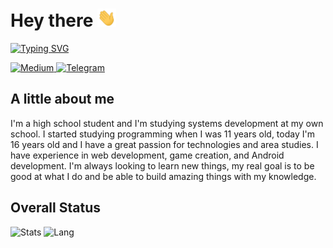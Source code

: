 # Hey there <img src="https://raw.githubusercontent.com/ABSphreak/ABSphreak/master/gifs/Hi.gif" width="30px"> 
[![Typing SVG](https://readme-typing-svg.demolab.com?font=JetBrains+Mono&size=40&duration=4000&pause=300&vCenter=true&color=F76464&repeat=true&width=640&height=70&lines=Four+years+of+experience;Focus+on+new+technologies;Being+good+at+what+I+do)](https://git.io/typing-svg)
<!-- MEDIUM -->
<a href="https://medium.com/@imkaicsm">
  <img alt="Medium" src="https://img.shields.io/badge/medium-DE996F?style=for-the-badge&logo=medium&logoColor=white"/>
</a>
<!-- TELEGRAM -->
<a href="https://t.me/kaicsm">
  <img alt="Telegram" src="https://img.shields.io/badge/Telegram-2CA5E0?style=for-the-badge&logo=telegram&logoColor=white"/>
</a> 

## A little about me 
I'm a high school student and I'm studying systems development at my own school.
I started studying programming when I was 11 years old, today I'm 16 years old and I have a great passion for technologies and area studies. I have experience in web development, game creation, and Android development. I'm always looking to learn new things, my real goal is to be good at what I do and be able to build amazing things with my knowledge.

## Overall Status 
![Stats](https://github-readme-stats.vercel.app/api?username=kaicsm&show_icons=true&theme=omni)
![Lang](https://github-readme-stats.vercel.app/api/top-langs/?username=kaicsm&hide=html,css&theme=omni&layoyt=compact)
